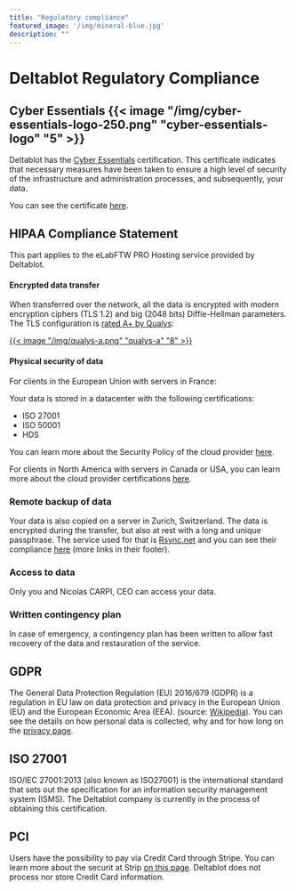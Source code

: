 ```yaml
---
title: "Regulatory compliance"
featured_image: '/img/mineral-blue.jpg'
description: ""
---
```


# Deltablot Regulatory Compliance

## Cyber Essentials {{< image "/img/cyber-essentials-logo-250.png" "cyber-essentials-logo" "5" >}}

Deltablot has the [Cyber Essentials](https://www.ncsc.gov.uk/cyberessentials/overview) certification. This certificate indicates that necessary measures have been taken to ensure a high level of security of the infrastructure and administration processes, and subsequently, your data.

You can see the certificate [here](/files/cyber-essentials-certificate.pdf).

## HIPAA Compliance Statement

This part applies to the eLabFTW PRO Hosting service provided by Deltablot.

#### Encrypted data transfer

When transferred over the network, all the data is encrypted with modern encryption ciphers (TLS 1.2) and big (2048 bits) Diffie-Hellman parameters. The TLS configuration is [rated A+ by Qualys](https://www.ssllabs.com/ssltest/analyze.html?d=demo.elabftw.net&s=163.172.90.103):

[{{< image "/img/qualys-a.png" "qualys-a" "8" >}}](https://www.ssllabs.com/ssltest/analyze.html?d=demo.elabftw.net&s=163.172.90.103)

#### Physical security of data

For clients in the European Union with servers in France:

Your data is stored in a datacenter with the following certifications:

* ISO 27001
* ISO 50001
* HDS

You can learn more about the Security Policy of the cloud provider [here](https://www.scaleway.com/en/pdf/PSSI_en.pdf).

For clients in North America with servers in Canada or USA, you can learn more about the cloud provider certifications [here](https://www.digitalocean.com/trust/certification-reports/).

### Remote backup of data

Your data is also copied on a server in Zurich, Switzerland. The data is encrypted during the transfer, but also at rest with a long and unique passphrase. The service used for that is [Rsync.net](https://www.rsync.net) and you can see their compliance [here](https://www.rsync.net/resources/regulatory/hipaa_compliance_statement.html) (more links in their footer).

### Access to data

Only you and Nicolas CARPI, CEO can access your data.

### Written contingency plan

In case of emergency, a contingency plan has been written to allow fast recovery of the data and restauration of the service.

## GDPR

The General Data Protection Regulation (EU) 2016/679 (GDPR) is a regulation in EU law on data protection and privacy in the European Union (EU) and the European Economic Area (EEA). (source: [Wikipedia](https://en.wikipedia.org/wiki/Gdpr)). You can see the details on how personal data is collected, why and for how long on the [privacy page](../privacy).

## ISO 27001

ISO/IEC 27001:2013 (also known as ISO27001) is the international standard that sets out the specification for an information security management system (ISMS). The Deltablot company is currently in the process of obtaining this certification.

## PCI

Users have the possibility to pay via Credit Card through Stripe. You can learn more about the securit at Strip [on this page](https://stripe.com/docs/security/stripe). Deltablot does not process nor store Credit Card information.
